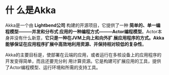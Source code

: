 什 么是Akka
===================================================================================
Akka是一个由 **Lightbend公司** 构建的开源项目，它提供了一种 **简单的、单一编程模型———并发和分布式
应用的一种编程方式———Actor编程模型**。Actor本身并没有什么新意，**它只是一种在JVM上向上和向外扩
展应用程序的方式。Akka能够保证在应用程序扩展中高效地利用资源、并保持相对较低的复杂性**。

Akka的主要目标是，使部署在云端的应用，或者运行在多核设备上的应用程序的开发变得简单，而且还要充分利
用计算资源。它是构建可扩展应用的工具，提供了Actor编程模型、运行环境和所需的支持工具。



